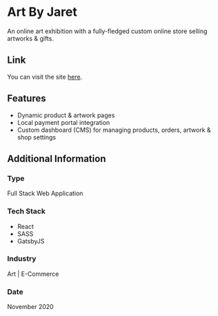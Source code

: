 # Art By Jaret
An online art exhibition with a fully-fledged custom online store selling artworks & gifts.

## Link
You can visit the site [here](https://artbyjaret.co.za).

## Features
* Dynamic product & artwork pages
* Local payment portal integration
* Custom dashboard (CMS) for managing products, orders, artwork & shop settings

## Additional Information

### Type
Full Stack Web Application

### Tech Stack
* React
* SASS
* GatsbyJS

### Industry
Art | E-Commerce

### Date
November 2020
